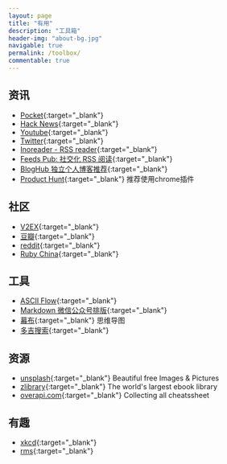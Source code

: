 ```yaml
---
layout: page
title: "有用"
description: "工具箱"
header-img: "about-bg.jpg"
navigable: true
permalink: /toolbox/
commentable: true
---
```


## 资讯

* [Pocket](https://getpocket.com/){:target="_blank"}
* [Hack News](https://news.ycombinator.com/news){:target="_blank"}
* [Youtube](https://www.youtube.com/){:target="_blank"}
* [Twitter](https://twitter.com/){:target="_blank"}
* [Inoreader - RSS reader](https://www.inoreader.com/){:target="_blank"}
* [Feeds Pub: 社交化 RSS 阅读](https://feeds.pub/){:target="_blank"}
* [BlogHub 独立个人博客推荐](https://bloghub.fun/){:target="_blank"}
* [Product Hunt](https://www.producthunt.com/){:target="_blank"} 推荐使用chrome插件

## 社区

* [V2EX](https://v2ex.com/){:target="_blank"}
* [豆瓣](https://www.douban.com/){:target="_blank"}
* [reddit](https://www.reddit.com/){:target="_blank"}
* [Ruby China](https://ruby-china.org/){:target="_blank"}

## 工具

* [ASCII Flow](http://asciiflow.com/){:target="_blank"}
* [Markdown 微信公众号排版](https://mdnice.com/){:target="_blank"}
* [幕布](https://mubu.com/){:target="_blank"} 思维导图
* [多吉搜索](https://www.dogedoge.com/){:target="_blank"} 

## 资源

* [unsplash](https://unsplash.com/){:target="_blank"} Beautiful free Images & Pictures
* [zlibrary](https://b-ok.global/){:target="_blank"} The world's largest ebook library
* [overapi.com](https://overapi.com/){:target="_blank"} Collecting all cheatssheet

## 有趣

* [xkcd](https://xkcd.com/){:target="_blank"}
* [rms](https://rms.sexy/){:target="_blank"}
